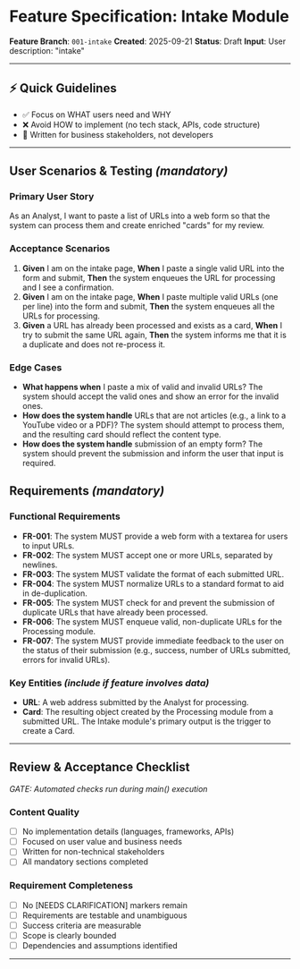 # Feature Specification: Intake Module

**Feature Branch**: `001-intake`
**Created**: 2025-09-21
**Status**: Draft
**Input**: User description: "intake"

---

## ⚡ Quick Guidelines
- ✅ Focus on WHAT users need and WHY
- ❌ Avoid HOW to implement (no tech stack, APIs, code structure)
- 👥 Written for business stakeholders, not developers

---

## User Scenarios & Testing *(mandatory)*

### Primary User Story
As an Analyst, I want to paste a list of URLs into a web form so that the system can process them and create enriched "cards" for my review.

### Acceptance Scenarios
1. **Given** I am on the intake page, **When** I paste a single valid URL into the form and submit, **Then** the system enqueues the URL for processing and I see a confirmation.
2. **Given** I am on the intake page, **When** I paste multiple valid URLs (one per line) into the form and submit, **Then** the system enqueues all the URLs for processing.
3. **Given** a URL has already been processed and exists as a card, **When** I try to submit the same URL again, **Then** the system informs me that it is a duplicate and does not re-process it.

### Edge Cases
- **What happens when** I paste a mix of valid and invalid URLs? The system should accept the valid ones and show an error for the invalid ones.
- **How does the system handle** URLs that are not articles (e.g., a link to a YouTube video or a PDF)? The system should attempt to process them, and the resulting card should reflect the content type.
- **How does the system handle** submission of an empty form? The system should prevent the submission and inform the user that input is required.

## Requirements *(mandatory)*

### Functional Requirements
- **FR-001**: The system MUST provide a web form with a textarea for users to input URLs.
- **FR-002**: The system MUST accept one or more URLs, separated by newlines.
- **FR-003**: The system MUST validate the format of each submitted URL.
- **FR-004**: The system MUST normalize URLs to a standard format to aid in de-duplication.
- **FR-005**: The system MUST check for and prevent the submission of duplicate URLs that have already been processed.
- **FR-006**: The system MUST enqueue valid, non-duplicate URLs for the Processing module.
- **FR-007**: The system MUST provide immediate feedback to the user on the status of their submission (e.g., success, number of URLs submitted, errors for invalid URLs).

### Key Entities *(include if feature involves data)*
- **URL**: A web address submitted by the Analyst for processing.
- **Card**: The resulting object created by the Processing module from a submitted URL. The Intake module's primary output is the trigger to create a Card.

---

## Review & Acceptance Checklist
*GATE: Automated checks run during main() execution*

### Content Quality
- [ ] No implementation details (languages, frameworks, APIs)
- [ ] Focused on user value and business needs
- [ ] Written for non-technical stakeholders
- [ ] All mandatory sections completed

### Requirement Completeness
- [ ] No [NEEDS CLARIFICATION] markers remain
- [ ] Requirements are testable and unambiguous
- [ ] Success criteria are measurable
- [ ] Scope is clearly bounded
- [ ] Dependencies and assumptions identified

---
